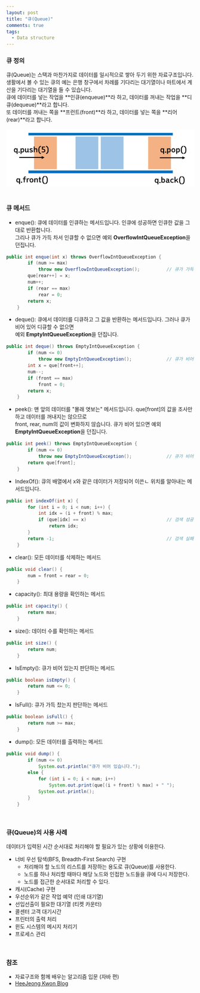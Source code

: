 ```yaml
---
layout: post
title: "큐(Queue)"
comments: true
tags: 
  - Data structure
---
```

### 큐 정의

큐(Queue)는 스택과 마찬가지로 데이터를 일시적으로 쌓아 두기 위한 자료구조입니다.   
생활에서 볼 수 있는 큐의 예는 은행 창구에서 차례를 기다리는 대기열이나 마트에서 계산을 기다리는 대기열을 들 수 있습니다.   
큐에 데이터를 넣는 작업을 **인큐(enqueue)**라 하고, 데이터를 꺼내는 작업을 **디큐(dequeue)**라고 합니다.   
또 데이터를 꺼내는 쪽을 **프런트(front)**라 하고, 데이터를 넣는 쪽을 **리어(rear)**라고 합니다.   
<br>
<img src="/assets/images/data-structure/queue/queue.png" class="align-center" alt="큐">   
<br>

### 큐 메서드

- enque(): 큐에 데이터를 인큐하는 메서드입니다. 인큐에 성공하면 인큐한 값을 그대로 반환합니다.   
그리나 큐가 가득 차서 인큐할 수 없으면 예외 **OverflowIntQueueException**을 던집니다.
```java
public int enque(int x) throws OverflowIntQueueException {
		if (num >= max)
			throw new OverflowIntQueueException();			// 큐가 가득 참
		que[rear++] = x;
		num++;
		if (rear == max)
			rear = 0;
		return x;
	}
```

- deque(): 큐에서 데이터를 디큐하고 그 값을 반환하는 메서드입니다. 그러나 큐가 비어 있어 디큐할 수 없으면   
예외 **EmptyIntQueueException**을 던집니다.
```java
public int deque() throws EmptyIntQueueException {
		if (num <= 0)
			throw new EmptyIntQueueException();				// 큐가 비어 있음
		int x = que[front++];
		num--;
		if (front == max)
			front = 0;
		return x;
	}
```

- peek(): 맨 앞의 데이터를  "몰래 엿보는" 메서드입니다. que[front]의 값을 조사만 하고 데이터를 꺼내지는 않으므로   
front, rear, num의 값이 변화하지 않습니다. 큐가 비어 있으면 예외 **EmptyIntQueueException**을 던집니다.   
```java
public int peek() throws EmptyIntQueueException {
		if (num <= 0)
			throw new EmptyIntQueueException();				// 큐가 비어 있음
		return que[front];
	}
```

- IndexOf(): 큐의 배열에서 x와 같은 데이터가 저장되어 이쓴ㄴ 위치를 알아내는 메서드입니다.
```java
public int indexOf(int x) {
		for (int i = 0; i < num; i++) {
			int idx = (i + front) % max;
			if (que[idx] == x)								// 검색 성공
				return idx;
		}
		return -1;											// 검색 실패
	}
```

- clear(): 모든 데이터를 삭제하는 메서드
```java
public void clear() {
		num = front = rear = 0;
	}
```

- capacity(): 최대 용량을 확인하는 메서드
```java
public int capacity() {
		return max;
	}
```

- size(): 데이터 수를 확인하는 메서드
```java
public int size() {
		return num;
	}
```

- IsEmpty(): 큐가 비어 있는지 판단하는 메서드
```java
public boolean isEmpty() {
		return num <= 0;
	}
```

- IsFull(): 큐가 가득 찼는지 판단하는 메서드
```java
public boolean isFull() {
		return num >= max;
	}
```

- dump(): 모든 데이터를 출력하는 메서드
```java
public void dump() {
		if (num <= 0)
			System.out.println("큐가 비어 있습니다.");
		else {
			for (int i = 0; i < num; i++)
				System.out.print(que[(i + front) % max] + " ");
			System.out.println();
		}
	}
```   
<br>

### 큐(Queue)의 사용 사례
데이터가 입력된 시간 순서대로 처리해야 할 필요가 있는 상황에 이용한다.

- 너비 우선 탐색(BFS, Breadth-First Search) 구현
  - 처리해야 할 노드의 리스트를 저장하는 용도로 큐(Queue)를 사용한다.
  - 노드를 하나 처리할 때마다 해당 노드와 인접한 노드들을 큐에 다시 저장한다.
  - 노드를 접근한 순서대로 처리할 수 있다.
- 캐시(Cache) 구현
- 우선순위가 같은 작업 예약 (인쇄 대기열)
- 선입선출이 필요한 대기열 (티켓 카운터)
- 콜센터 고객 대기시간
- 프린터의 출력 처리
- 윈도 시스템의 메시지 처리기
- 프로세스 관리   
<br>

### 참조
- 자료구조와 함께 배우는 알고리즘 입문 (자바 편)
- [HeeJeong Kwon Blog](https://gmlwjd9405.github.io/2018/08/02/data-structure-queue.html)